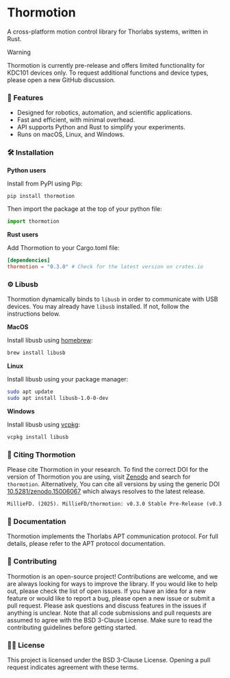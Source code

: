 # Thormotion

A cross-platform motion control library for Thorlabs systems, written in Rust.

> [!WARNING]
> Thormotion is currently pre-release and offers limited functionality for KDC101 devices only.
> To request additional functions and device types, please open a new GitHub discussion.

### 🚀 Features

- Designed for robotics, automation, and scientific applications.
- Fast and efficient, with minimal overhead.
- API supports Python and Rust to simplify your experiments.
- Runs on macOS, Linux, and Windows.

### 🛠️ Installation

**Python users**

Install from PyPI using Pip:

```python
pip install thormotion
```

Then import the package at the top of your python file:

```python
import thormotion
```

**Rust users**

Add Thormotion to your Cargo.toml file:

```toml
[dependencies]
thormotion = "0.3.0" # Check for the latest version on crates.io
```

### ⚙️ Libusb

Thormotion dynamically binds to `libusb` in order to communicate with USB devices. You may already have `libusb`
installed. If not, follow the instructions below.

**MacOS**

Install libusb using [homebrew](https://brew.sh):

```bash
brew install libusb
```

**Linux**

Install libusb using your package manager:

```bash
sudo apt update
sudo apt install libusb-1.0-0-dev
```

**Windows**

Install libusb using [vcpkg](https://vcpkg.io/en/):

```bash
vcpkg install libusb
```

### 📝 Citing Thormotion

Please cite Thormotion in your research. To find the correct DOI for the version of Thormotion you are using, visit 
[Zenodo](https://zenodo.org) and search for `thormotion`. Alternatively, You can cite all versions by using the 
generic DOI [10.5281/zenodo.15006067](https://doi.org/10.5281/zenodo.15006067) which always resolves to the latest 
release.

```markdown
MillieFD. (2025). MillieFD/thormotion: v0.3.0 Stable Pre-Release (v0.3.0). Zenodo. https://doi.org/10.5281/zenodo.15006067
```

### 📖 Documentation

Thormotion implements the Thorlabs APT communication protocol. For full details, please refer to the APT protocol
documentation.

### 🤝 Contributing

Thormotion is an open-source project! Contributions are welcome, and we are always looking for ways to improve the
library. If you would like to help out, please check the list of open issues. If you have an idea for a new feature
or would like to report a bug, please open a new issue or submit a pull request. Please ask questions and discuss
features in the issues if anything is unclear. Note that all code submissions and pull requests are assumed to agree
with the BSD 3-Clause License. Make sure to read the contributing guidelines before getting started.

### 🧑‍⚖️ License

This project is licensed under the BSD 3-Clause License. Opening a pull request indicates agreement with these terms.